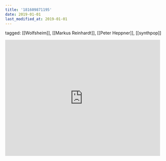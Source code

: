 ```yaml
---
title: '181609871195'
date: 2019-01-01
last_modified_at: 2019-01-01
---
```

tagged: [[Wolfsheim]], [[Markus Reinhardt]], [[Peter Heppner]], [[synthpop]]
<iframe allow="accelerometer; autoplay; clipboard-write; encrypted-media; gyroscope; picture-in-picture" allowfullscreen="" frameborder="0" height="375" id="youtube_iframe" src="https://www.youtube.com/embed/WkGGi_uUaPc?feature=oembed&amp;enablejsapi=1&amp;origin=https://safe.txmblr.com&amp;wmode=opaque" width="500"></iframe>